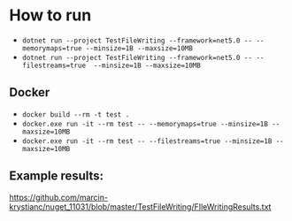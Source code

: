 # How to run

- `dotnet run --project TestFileWriting --framework=net5.0 -- --memorymaps=true --minsize=1B --maxsize=10MB`
- `dotnet run --project TestFileWriting --framework=net5.0 -- --filestreams=true  --minsize=1B --maxsize=10MB`

## Docker
- `docker build --rm -t test .`
- `docker.exe run -it --rm test -- --memorymaps=true --minsize=1B --maxsize=10MB`
- `docker.exe run -it --rm test -- --filestreams=true --minsize=1B --maxsize=10MB`

## Example results:
https://github.com/marcin-krystianc/nuget_11031/blob/master/TestFileWriting/FIleWritingResults.txt
